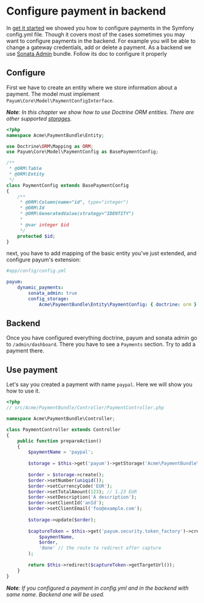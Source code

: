 # Configure payment in backend

In [get it started](get_it_started.md) we showed you how to configure payments in the Symfony config.yml file. 
Though it covers most of the cases sometimes you may want to configure payments in the backend. 
For example you will be able to change a gateway credentials, add or delete a payment.
As a backend we use [Sonata Admin](http://sonata-project.org/bundles/admin/2-3/doc/index.html) bundle. 
Follow its doc to configure it properly 
   
## Configure

First we have to create an entity where we store information about a payment. 
The model must implement `Payum\Core\Model\PaymentConfigInterface`.

_**Note**: In this chapter we show how to use Doctrine ORM entities. There are other supported [storages](storages.md)._

```php
<?php
namespace Acme\PaymentBundle\Entity;

use Doctrine\ORM\Mapping as ORM;
use Payum\Core\Model\PaymentConfig as BasePaymentConfig;

/**
 * @ORM\Table
 * @ORM\Entity
 */
class PaymentConfig extends BasePaymentConfig
{
    /**
     * @ORM\Column(name="id", type="integer")
     * @ORM\Id
     * @ORM\GeneratedValue(strategy="IDENTITY")
     *
     * @var integer $id
     */
    protected $id;
}
```

next, you have to add mapping of the basic entity you've just extended, and configure payum's extension:

```yml
#app/config/config.yml

payum:
    dynamic_payments:
        sonata_admin: true
        config_storage: 
            Acme\PaymentBundle\Entity\PaymentConfig: { doctrine: orm }
```

## Backend

Once you have configured everything doctrine, payum and sonata admin go to `/admin/dashboard`. 
There you have to see a `Payments` section. Try to add a payment there.

## Use payment

Let's say you created a payment with name `paypal`. Here we will show you how to use it.

```php
<?php
// src/Acme/PaymentBundle/Controller/PaymentController.php

namespace Acme\PaymentBundle\Controller;

class PaymentController extends Controller 
{
    public function prepareAction() 
    {
        $paymentName = 'paypal';
        
        $storage = $this->get('payum')->getStorage('Acme\PaymentBundle\Entity\Order');
        
        $order = $storage->create();
        $order->setNumber(uniqid());
        $order->setCurrencyCode('EUR');
        $order->setTotalAmount(123); // 1.23 EUR
        $order->setDescription('A description');
        $order->setClientId('anId');
        $order->setClientEmail('foo@example.com');
        
        $storage->update($order);
        
        $captureToken = $this->get('payum.security.token_factory')->createCaptureToken(
            $paymentName, 
            $order, 
            'done' // the route to redirect after capture
        );
        
        return $this->redirect($captureToken->getTargetUrl());    
    }
}
```

_**Note**: If you configured a payment in config.yml and in the backend with same name. Backend one will be used._


 
 

